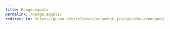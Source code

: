 ```yaml
---
title: Range.equals
permalink: /Range.equals/
redirect_to: https://guava.dev/releases/snapshot-jre/api/docs/com/google/common/collect/Range.html#equals-java.lang.Object-
---
```

